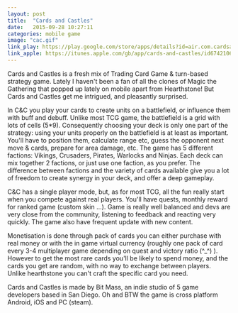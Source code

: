 ```yaml
---
layout: post
title:  "Cards and Castles"
date:   2015-09-28 10:27:11
categories: mobile game
image: "cac.gif"
link_play: https://play.google.com/store/apps/details?id=air.com.cardsandcastles.game
link_apple: https://itunes.apple.com/gb/app/cards-and-castles/id674210616
---
```

Cards and Castles is a fresh mix of Trading Card Game & turn-based strategy game. Lately I haven't been a fan of all the clones of Magic the Gathering that popped up lately on mobile apart from Hearthstone! But Cards and Castles get me intrigued, and pleasantly surprised.<!--more-->

In C&C you play your cards to create units on a battlefield, or influence them with buff and debuff. Unlike most TCG game, the battlefield is a grid with lots of cells (5*9). Consequently choosing your deck is only one part of the strategy: using your units properly on the battlefield is at least as important. You'll have to position them, calculate range etc, guess the opponent next move & cards, prepare for area damage, etc. The game has 5 different factions: Vikings, Crusaders, Pirates, Warlocks and Ninjas. Each deck can mix together 2 factions, or just use one faction, as you prefer. The difference between factions and the variety of cards available give you a lot of freedom to create synergy in your deck, and offer a deep gameplay.

C&C has a single player mode, but, as for most TCG, all the fun really start when you compete against real players. You'll have quests, monthly reward for ranked game (custom skin ...). Game is really well balanced and devs are very close from the community, listening to feedback and reacting very quickly. The game also have frequent update with new content.

Monetisation is done through pack of cards you can either purchase with real money or with the in game virtual currency (roughly one pack of card every 3-4 multiplayer game depending on quest and victory ratio (^_^) ). However to get the most rare cards you'll be likely to spend money, and the cards you get are random, with no way to exchange between players. Unlike hearthstone you can't craft the specific card you need.

Cards and Castles is made by Bit Mass, an indie studio of 5 game developers based in San Diego. 
Oh and BTW the game is cross platform Android, iOS and PC (steam).